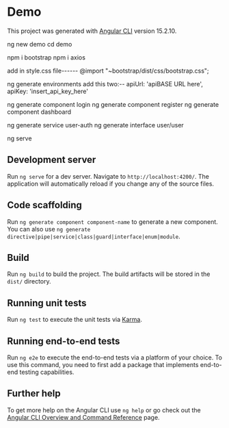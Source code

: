 # Demo

This project was generated with [Angular CLI](https://github.com/angular/angular-cli) version 15.2.10.



<!-- important package and command to create project -->

ng new demo
cd demo

npm i bootstrap
npm i axios

add in style.css file------    @import "~bootstrap/dist/css/bootstrap.css";


ng generate environments
    add this two:-- 
    apiUrl: 'apiBASE URL here',  
    apiKey: 'insert_api_key_here'


ng generate component login
ng generate component register
ng generate component dashboard


ng generate service user-auth
ng generate interface user/user

	
ng serve

## Development server

Run `ng serve` for a dev server. Navigate to `http://localhost:4200/`. The application will automatically reload if you change any of the source files.

## Code scaffolding

Run `ng generate component component-name` to generate a new component. You can also use `ng generate directive|pipe|service|class|guard|interface|enum|module`.

## Build

Run `ng build` to build the project. The build artifacts will be stored in the `dist/` directory.

## Running unit tests

Run `ng test` to execute the unit tests via [Karma](https://karma-runner.github.io).

## Running end-to-end tests

Run `ng e2e` to execute the end-to-end tests via a platform of your choice. To use this command, you need to first add a package that implements end-to-end testing capabilities.

## Further help

To get more help on the Angular CLI use `ng help` or go check out the [Angular CLI Overview and Command Reference](https://angular.io/cli) page.
